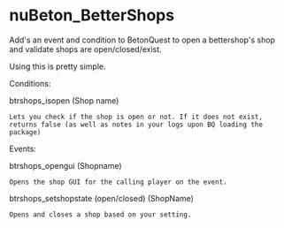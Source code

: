 # nuBeton_BetterShops
Add's an event and condition to BetonQuest to open a bettershop's shop and validate shops are open/closed/exist.


Using this is pretty simple. 

Conditions:

  btrshops_isopen (Shop name)
  
    Lets you check if the shop is open or not. If it does not exist, returns false (as well as notes in your logs upon BQ loading the package)
    
Events:

  btrshops_opengui (Shopname)
  
    Opens the shop GUI for the calling player on the event.
    
  btrshops_setshopstate (open/closed) (ShopName)
  
    Opens and closes a shop based on your setting.
